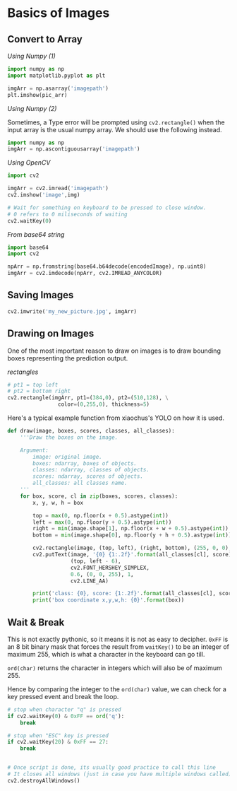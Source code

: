 # Basics of Images

## Convert to Array

*Using Numpy (1)*

```python
import numpy as np
import matplotlib.pyplot as plt

imgArr = np.asarray('imagepath')
plt.imshow(pic_arr)
```

*Using Numpy (2)*

Sometimes, a Type error will be prompted using `cv2.rectangle()` when the input array is the 
usual numpy array. We should use the following instead.

```python
import numpy as np
imgArr = np.ascontiguousarray('imagepath')
```

*Using OpenCV*

```python
import cv2

imgArr = cv2.imread('imagepath')
cv2.imshow('image',img)

# Wait for something on keyboard to be pressed to close window.
# 0 refers to 0 miliseconds of waiting
cv2.waitKey(0)
```

*From base64 string*

```python
import base64
import cv2

npArr = np.fromstring(base64.b64decode(encodedImage), np.uint8)
imgArr = cv2.imdecode(npArr, cv2.IMREAD_ANYCOLOR)
```

## Saving Images

```python
cv2.imwrite('my_new_picture.jpg', imgArr)
```

## Drawing on Images

One of the most important reason to draw on images is to draw bounding boxes 
representing the prediction output.

*rectangles*


```python
# pt1 = top left
# pt2 = bottom right
cv2.rectangle(imgArr, pt1=(384,0), pt2=(510,128), \
                color=(0,255,0), thickness=5)
```

Here's a typical example function from xiaochus's YOLO on how it is used.

```python
def draw(image, boxes, scores, classes, all_classes):
    '''Draw the boxes on the image.

    Argument:
        image: original image.
        boxes: ndarray, boxes of objects.
        classes: ndarray, classes of objects.
        scores: ndarray, scores of objects.
        all_classes: all classes name.
    '''
    for box, score, cl in zip(boxes, scores, classes):
        x, y, w, h = box

        top = max(0, np.floor(x + 0.5).astype(int))
        left = max(0, np.floor(y + 0.5).astype(int))
        right = min(image.shape[1], np.floor(x + w + 0.5).astype(int))
        bottom = min(image.shape[0], np.floor(y + h + 0.5).astype(int))

        cv2.rectangle(image, (top, left), (right, bottom), (255, 0, 0), 2)
        cv2.putText(image, '{0} {1:.2f}'.format(all_classes[cl], score),
                    (top, left - 6),
                    cv2.FONT_HERSHEY_SIMPLEX,
                    0.6, (0, 0, 255), 1,
                    cv2.LINE_AA)

        print('class: {0}, score: {1:.2f}'.format(all_classes[cl], score))
        print('box coordinate x,y,w,h: {0}'.format(box))
```


## Wait & Break

This is not exactly pythonic, so it means it is not as easy to decipher.
``0xFF`` is an 8 bit binary mask that forces the result from ``waitKey()`` 
to be an integer of maximum 255,
which is what a character in the keyboard can go till. 

``ord(char)`` returns the character in integers which will also be of maximum 255.

Hence by comparing the integer to the ``ord(char)`` value, 
we can check for a key pressed event and break the loop.



```python
# stop when character "q" is pressed
if cv2.waitKey(0) & 0xFF == ord('q'):
    break

# stop when "ESC" key is pressed
if cv2.waitKey(20) & 0xFF == 27:
    break


# Once script is done, its usually good practice to call this line
# It closes all windows (just in case you have multiple windows called)
cv2.destroyAllWindows()
```